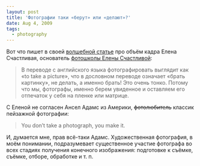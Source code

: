 ```yaml
---
layout: post
title: 'Фотографии таки «берут» или «делают»?'
date: Aug 4, 2009
tags:
  - photography
---
```


Вот что пишет в своей [волшебной статье](http://photo-element.ru/ps/es/es.html "Елена Счастливая — Объем кадра фотографии (техника фотосъемки и композиционные приемы)") про объём кадра Елена Счастливая, основатель [фотошколы Елены Счастливой](http://www.photohappy.ru/page10.html):

> В переводе с английского языка фотографировать выглядит как «to take a picture», что в дословном переводе означает «брать картинку», не делать, а именно брать! Это очень тонко. Потому что мы, фотографы, именно берем увиденное и оставляем его отпечаток у себя на пленке или матрице.

С Еленой не согласен Ансел Адамс из Америки, ~~фотолюбитель~~ классик пейзажной фотографии:

> You don’t take a photograph, you make it.

И, думается мне, прав всё-таки Адамс. Художественная фотография, в моём понимании, подразумевает существенное участие фотографа во всех стадиях получения конечного изображения: подготовке к съёмке, съёмке, отборе, обработке и т. п.
